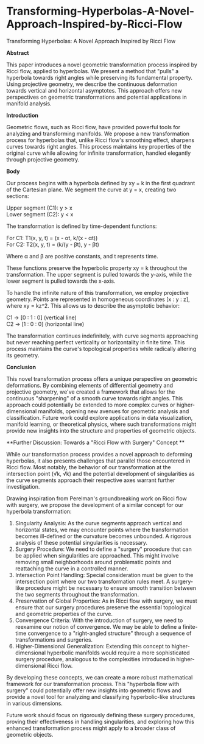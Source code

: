 # Transforming-Hyperbolas-A-Novel-Approach-Inspired-by-Ricci-Flow
Transforming Hyperbolas: A Novel Approach Inspired by Ricci Flow

**Abstract**  

This paper introduces a novel geometric transformation process inspired by Ricci flow, applied to hyperbolas. We present a method that "pulls" a hyperbola towards right angles while preserving its fundamental property. Using projective geometry, we describe the continuous deformation towards vertical and horizontal asymptotes. This approach offers new perspectives on geometric transformations and potential applications in manifold analysis.  

**Introduction**  

Geometric flows, such as Ricci flow, have provided powerful tools for analyzing and transforming manifolds. We propose a new transformation process for hyperbolas that, unlike Ricci flow's smoothing effect, sharpens curves towards right angles. This process maintains key properties of the original curve while allowing for infinite transformation, handled elegantly through projective geometry.  

**Body**  

Our process begins with a hyperbola defined by xy = k in the first quadrant of the Cartesian plane. We segment the curve at y = x, creating two sections:  


Upper segment (C1): y > x  
Lower segment (C2): y < x  

The transformation is defined by time-dependent functions:  

For C1: T1(x, y, t) = (x - αt, k/(x - αt))  
For C2: T2(x, y, t) = (k/(y - βt), y - βt)  

Where α and β are positive constants, and t represents time.  

These functions preserve the hyperbolic property xy = k throughout the transformation. The upper segment is pulled towards the y-axis, while the lower segment is pulled towards the x-axis.  

To handle the infinite nature of this transformation, we employ projective geometry. Points are represented in homogeneous coordinates [x : y : z], where xy = kz^2. This allows us to describe the asymptotic behavior:  

C1 → [0 : 1 : 0] (vertical line)  
C2 → [1 : 0 : 0] (horizontal line)  

The transformation continues indefinitely, with curve segments approaching but never reaching perfect verticality or horizontality in finite time. This process maintains the curve's topological properties while radically altering its geometry.  

**Conclusion**  

This novel transformation process offers a unique perspective on geometric deformations. By combining elements of differential geometry and projective geometry, we've created a framework that allows for the continuous "sharpening" of a smooth curve towards right angles. This approach could potentially be extended to more complex curves or higher-dimensional manifolds, opening new avenues for geometric analysis and classification. Future work could explore applications in data visualization, manifold learning, or theoretical physics, where such transformations might provide new insights into the structure and properties of geometric objects.  

**Further Discussion: Towards a "Ricci Flow with Surgery" Concept ** 

While our transformation process provides a novel approach to deforming hyperbolas, it also presents challenges that parallel those encountered in Ricci flow. Most notably, the behavior of our transformation at the intersection point (√k, √k) and the potential development of singularities as the curve segments approach their respective axes warrant further investigation.  

Drawing inspiration from Perelman's groundbreaking work on Ricci flow with surgery, we propose the development of a similar concept for our hyperbola transformation:  


1. Singularity Analysis: As the curve segments approach vertical and horizontal states, we may encounter points where the transformation becomes ill-defined or the curvature becomes unbounded. A rigorous analysis of these potential singularities is necessary.  
2. Surgery Procedure: We need to define a "surgery" procedure that can be applied when singularities are approached. This might involve removing small neighborhoods around problematic points and reattaching the curve in a controlled manner.  
3. Intersection Point Handling: Special consideration must be given to the intersection point where our two transformation rules meet. A surgery-like procedure might be necessary to ensure smooth transition between the two segments throughout the transformation.  
4. Preservation of Global Properties: As in Ricci flow with surgery, we must ensure that our surgery procedures preserve the essential topological and geometric properties of the curve.  
5. Convergence Criteria: With the introduction of surgery, we need to reexamine our notion of convergence. We may be able to define a finite-time convergence to a "right-angled structure" through a sequence of transformations and surgeries.  
6. Higher-Dimensional Generalization: Extending this concept to higher-dimensional hyperbolic manifolds would require a more sophisticated surgery procedure, analogous to the complexities introduced in higher-dimensional Ricci flow.  

By developing these concepts, we can create a more robust mathematical framework for our transformation process. This "hyperbola flow with surgery" could potentially offer new insights into geometric flows and provide a novel tool for analyzing and classifying hyperbolic-like structures in various dimensions.  

Future work should focus on rigorously defining these surgery procedures, proving their effectiveness in handling singularities, and exploring how this enhanced transformation process might apply to a broader class of geometric objects.
